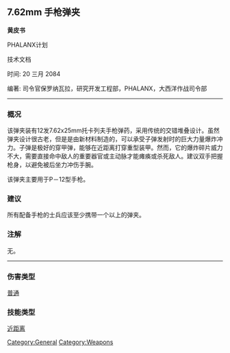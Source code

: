 ## 7.62mm 手枪弹夹

**黄皮书**

PHALANX计划

技术文档

时间: 20 三月 2084

编著: 司令官保罗纳瓦拉，研究开发工程部，PHALANX，大西洋作战司令部

------------------------------------------------------------------------

### 概况

该弹夹装有12发7.62x25mm托卡列夫手枪弹药，采用传统的交错堆叠设计。虽然弹夹设计很古老，但是是由新材料制造的，可以承受子弹发射时的巨大力量爆炸冲力。子弹是极好的穿甲弹，能够在近距离打穿重型装甲。然而，它的爆炸碎片威力不大，需要直接命中敌人的重要器官或主动脉才能瘫痪或杀死敌人。建议双手把握枪身，以避免被后坐力冲伤手腕。

该弹夹主要用于P－12型手枪。

### 建议

所有配备手枪的士兵应该至少携带一个以上的弹夹。

### 注解

无。

------------------------------------------------------------------------

### 伤害类型

[普通](伤害#普通 "wikilink")

### 技能类型

[近距离](技能#近距离 "wikilink")

[Category:General](Category:General "wikilink")
[Category:Weapons](Category:Weapons "wikilink")